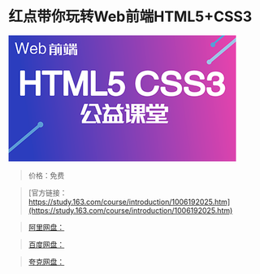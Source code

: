 # 红点带你玩转Web前端HTML5+CSS3

![img](../../../assets/study163/free/3d3efb00-3a90-4849-a3bf-9a79db0cb25d.png)

> 价格：免费

> [官方链接：https://study.163.com/course/introduction/1006192025.htm](https://study.163.com/course/introduction/1006192025.htm)

> [阿里网盘：]()

> [百度网盘：]()

> [夸克网盘：]()
